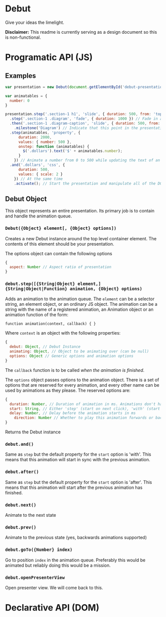 Debut
=====

Give your ideas the limelight.

**Disclaimer:** This readme is currently serving as a design document so this is non-functional.

# Programatic API (JS)

## Examples

```js
var presentation = new Debut(document.getElementById('debut-presentation');

var animatables = {
  number: 0
}

presentation.step('.section-1 h1', 'slide', { duration: 500, from: 'top' }) // Slide in the heading from the top
  .step('.section-1 .diagram', 'fade', { duration: 1000 }) // Fade in an image
  .then('.section-1 .diagram-caption', 'slide', { duration: 500, from: 'bottom' }) // Afterwards, slide the caption from the bottom
	.milestone('Diagram') // Indicate that this point in the presentation is one that we'd like to skip to in presenter view
  .step(animatables, 'property', { 
      duration: 2000, 
      values: { number: 500 },
      onstep: function (animatables) {
        $('.dollars').text('$' + animatables.number);
      }
    }) // Animate a number from 0 to 500 while updating the text of an element to represent that
  .and('.dollars', 'css', { 
      duration: 500, 
      values: { scale: 2 }
    }) // At the same time
	.activate(); // Start the presentation and manipulate all of the DOM stuff
```

## Debut Object

This object represents an entire presentation. Its primary job is to contain and handle the animation queue.

### `Debut({Object} element[, {Object} options])`

Creates a new Debut instance around the top level container element. The contents of this element should be your presentation.

The options object can contain the following options

```js
{
  aspect: Number // Aspect ratio of presentation
}
```

### `debut.step([{String|Object} element,] {String|Object|Function} animation, {Object} options)`

Adds an animation to the animation queue. The `element` can be a selector string, an element object, or an ordinary JS object. The animation can be a string with the name of a registered animation, an Animation object or an animation function of the form:

    function animation(context, callback) { }

Where `context` is an object with the following properties:

```js
{
  debut: Object, // Debut Instance
  animating: Object, // Object to be animating over (can be null)
  options: Object // Generic options and animation options
}
```

The `callback` function is to be called *when the animation is finished*.

The `options` object passes options to the animation object. There is a set of options that are reserved for every animation, and every other name can be used by animations as they please. The reserved options are:

```js
{
  duration: Number, // Duration of animation in ms. Animations don't have to respect it
  start: String, // Either 'step' (start on next click), 'with' (start at the same time as the last one), 'after' (start as the previous animation finishes)
  delay: Number, // Delay before the animation starts in ms
	direction: Number // Whether to play this animation forwards or backwards. -1 for backwards, 1 for forwards (default is 1)
}
```

Returns the Debut instance

### `debut.and()`

Same as `step` but the default property for the `start` option is 'with'. This means that this animation will start in sync with the previous animation.

### `debut.after()`

Same as `step` but the default property for the `start` option is 'after'. This means that this animation will start after the previous animation has finished.

### `debut.next()`

Animate to the next state

### `debut.prev()`

Animate to the previous state (yes, backwards animations supported)

### `debut.goTo({Number} index)`

Go to position `index` in the animation queue. Preferably this would be animated but reliably doing this would be a mission.

### `debut.openPresenterView`

Open presenter view. We will come back to this.


# Declarative API (DOM)